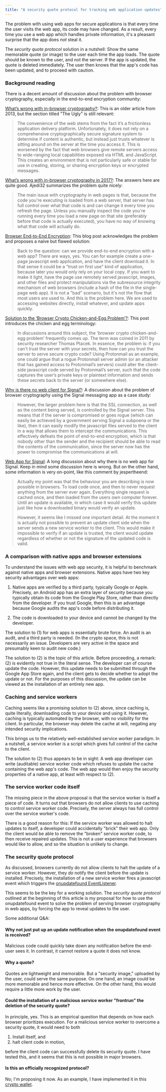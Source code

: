 ```yaml
---
title: "A security quote protocol for tracking web application updates"
---
```


The problem with using web apps for secure applications is that every time the user visits the web app, its code may have changed. As a result, every time you use a web app which handles private information, it's a pleasant surprise that the app does _not_ steal it.

The _security quote protocol_ solution in a nutshell: Show the same memorable quote (or image) to the user each time the app loads. The quote should be known to the user, and not the server. If the app is updated, the quote is deleted immediately. The user then knows that the app's code has been updated, and to proceed with caution.




### Background reading

There is a decent amount of discussion about the problem with browser cryptography, especially in the end-to-end encryption community:

[What’s wrong with in-browser cryptography?](https://tonyarcieri.com/whats-wrong-with-webcrypto]): This is an older article from 2013, but the section titled "The Ugly" is still relevant:

> The convenience of the web stems from the fact it’s a frictionless application delivery platform. Unfortunately, it does not rely on a comprehensive cryptographically secure signature system to determine if content is authentic, but instead just trusts whatever is sitting around on the server at the time you access it. This is worsened by the fact that web browsers give remote servers access to wide-ranging local capabilities exposed via HTML and JavaScript. This creates an environment that is not particularly safe or stable for use in creating, storing, or sharing encryption keys or encrypted messages.

[What’s wrong with in-browser cryptography in 2017?](https://security.stackexchange.com/questions/173620/what-s-wrong-with-in-browser-cryptography-in-2017): The answers here are quite good. Ajedi32 summarizes the problem quite nicely:

> The main issue with cryptography in web pages is that, because the code you're executing is loaded from a web server, that server has full control over what that code is and can change it every time you refresh the page. Unless you manually inspect the code you're running every time you load a new page on that site (preferably before that code is actually executed), you have no way of knowing what that code will actually do.

[Browser End-to-End Encryption](https://www.cryptologie.net/article/460/browser-end-to-end-encryption/): This blog post acknowledges the problem and proposes a naive but flawed solution:

> Back to the question: can we provide end-to-end encryption with a web app? There are ways, yes. You can for example create a one-page javascript web application, and have the client download it. In that sense it could be a "trust on first use" kind of application, because later you would only rely on your local copy. If you want to make it light, have the page use remotely served javascript, images, and other files and protect manipulations via the subresource integrity mechanism of web browsers (include a hash of the file in the single-page web app). It is not a "bad" scenario, but it's not the flow that most users are used to. And this is the problem here. We are used to accessing websites directly, install whatever, and update apps quickly.

[Solution to the ‘Browser Crypto Chicken-and-Egg Problem’?](https://security.stackexchange.com/questions/238441/solution-to-the-browser-crypto-chicken-and-egg-problem): This post introduces the chicken and egg terminology:

> In discussions around this subject, the ‘browser crypto chicken-and-egg problem’ frequently comes up. The term was coined in 2011 by security researcher Thomas Ptacek. In essence, the problem is: if you can't trust the server with your secrets, then how can you trust the server to serve secure crypto code? Using Protonmail as an example, one could argue that a rogue Protonmail server admin (or an attacker that has gained access to Protonmail’s servers) could alter the client-side javascript code served by Protonmail’s server, such that the code captures the user’s private keys or plaintext information and sends these secrets back to the server (or somewhere else).

[Why is there no web client for Signal?](https://security.stackexchange.com/questions/238011/why-is-there-no-web-client-for-signal): A discussion about the problem of browser cryptography using the Signal messaging app as a case study:

> However, the larger problem here is that the SSL connection, as well as the content being served, is controlled by the Signal server. This means that if the server is compromised or goes rogue (which can easily be achieved by a government serving Signal a subpoena or the like), then it can easily modify the javascript files served to the client in a way that allows them to intercept the communications. This effectively defeats the point of end-to-end encryption, which is that nobody other than the sender and the recipient should be able to read the contents of the communication, since the server now has the power to compromise the communications at will.

[Web App for Signal](https://community.signalusers.org/t/web-app-for-signal/1272): A long discussion about why there is no web app for Signal. Keep in mind some discussion here is wrong. But on the other hand, some information is very on-point, like this comment by jespertheend:

> Actually my point was that the behaviour you are describing is now possible in browsers. To load code once, and then to never request anything from the server ever again. Everything single request is cached once, and then loaded from the users own computer forever. Until an update is available, in which case it would verify this update just like how a downloaded binary would verify an update. 
> 
> However, it seems like I missed one important detail. At the moment it is actually not possible to prevent an update client side when the server sends a new service worker to the client. This would make it impossible to verify if an update is trusted, the client would update regardless of whether or not the signature of the updated code is valid.

### A comparison with native apps and browser extensions

To understand the issues with web app security, it is helpful to benchmark against native apps and browser extensions. Native apps have two key security advantages over web apps:

1. Native apps are verified by a third party, typically Google or Apple. Precisely, an Android app has an extra layer of security because you typically obtain its code from the Google Play Store, rather than directly from the developer. If you trust Google, then this is an advantage because Google audits the app's code before distributing it.

2. The code is downloaded to your device and cannot be changed by the developer.

The solution to (1) for web apps is essentially brute force. An audit is an audit, and a third party is needed. (In the crypto space, this is not necessarily an issue. Developers are very active in the space and presumably keen to audit new code.)

The solution to (2) is the topic of this article. Before proceeding, a remark: (2) is evidently not true in the literal sense. The developer can of course update the code. However, this update needs to be submitted through the Google App Store again, and the client gets to decide whether to adopt the update or not. For the purposes of this discussion, the update can be viewed as the installation of an entirely new app.

### Caching and service workers

Caching seems like a promising solution to (2) above, since caching is, quite literally, downloading code to your device and using it. However, caching is typically automated by the browser, with no visibility for the client. In particular, the browser may delete the cache at will, negating any intended security implications. 

This brings us to the relatively well-established service worker paradigm. In a nutshell, a service worker is a script which gives full control of the cache to the client.

The solution to (2) thus appears to be in sight: A web app developer can write (auditable) service worker code which refuses to update the cache containing the web app's code. The web app would then enjoy the security properties of a native app, at least with respect to (2).

### The service worker code itself

The missing piece in the above proposal is that the service worker is itself a piece of code. It turns out that browsers do not allow clients to use caching to control service worker code. Precisely, the server always has full control over the service worker's code.

There is a good reason for this: If the service worker was allowed to halt updates to itself, a developer could accidentally "brick" their web app. Only the client would be able to remove the "broken" service worker code, to then receive repaired updates. This is not a user experience that browsers would like to allow, and so the situation is unlikely to change.


### The security quote protocol

As discussed, browsers currently do not allow clients to halt the update of a service worker. However, they _do_ notify the client before the update is installed. Precisely, the installation of a new service worker fires a javascript event which triggers the [onupdatefound EventListener](https://developer.mozilla.org/en-US/docs/Web/API/ServiceWorkerRegistration/onupdatefound). 

This seems to be the key for a working solution. The _security quote protocol_ outlined at the beginning of this article is my proposal for how to use the onupdatefound event to solve the problem of serving browser cryptography in web apps, by forcing the app to reveal updates to the user.

Some additional Q&A:

#### Why not just put up an update notification when the onupdatefound event is received?

Malicious code could quickly take down any notification before the end-user sees it. In contrast, it cannot restore a quote it does not know.

#### Why a quote?

Quotes are lightweight and memorable. But a "security image," uploaded by the user, could serve the same purpose. On one hand, an image could be more memorable and hence more effective. On the other hand, this would require a little more work by the user.

#### Could the installation of a malicious service worker "frontrun" the deletion of the security quote?

In principle, yes. This is an empirical question that depends on how each browser prioritizes execution. For a malicious service worker to overcome a security quote, it would need to both

1. Install itself, and
2. halt client code in motion,

before the client code can successfully delete its security quote. I have tested this, and it seems that this is not possible in major browsers.

#### Is this an officially recognized protocol?

No; I'm proposing it now. As an example, I have implemented it in this [crypto wallet](https://warashibetrader.github.io/crypto/wallet).
